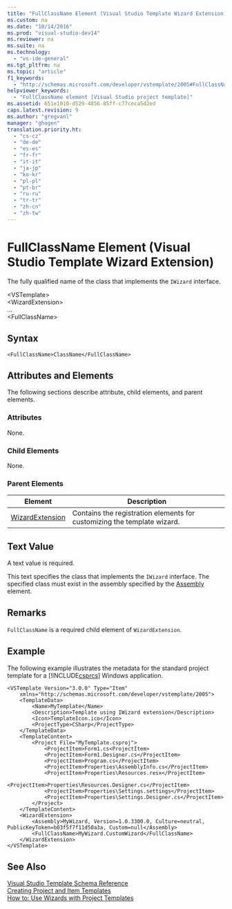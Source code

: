 ```yaml
---
title: "FullClassName Element (Visual Studio Template Wizard Extension)"
ms.custom: na
ms.date: "10/14/2016"
ms.prod: "visual-studio-dev14"
ms.reviewer: na
ms.suite: na
ms.technology: 
  - "vs-ide-general"
ms.tgt_pltfrm: na
ms.topic: "article"
f1_keywords: 
  - "http://schemas.microsoft.com/developer/vstemplate/2005#FullClassName"
helpviewer_keywords: 
  - "FullClassName element [Visual Studio project template]"
ms.assetid: 651e1010-d529-4856-85ff-c77ceca5d2ed
caps.latest.revision: 9
ms.author: "gregvanl"
manager: "ghogen"
translation.priority.ht: 
  - "cs-cz"
  - "de-de"
  - "es-es"
  - "fr-fr"
  - "it-it"
  - "ja-jp"
  - "ko-kr"
  - "pl-pl"
  - "pt-br"
  - "ru-ru"
  - "tr-tr"
  - "zh-cn"
  - "zh-tw"
---
```

# FullClassName Element (Visual Studio Template Wizard Extension)
The fully qualified name of the class that implements the `IWizard` interface.  
  
 \<VSTemplate>  
 \<WizardExtension>  
 ...  
 \<FullClassName>  
  
## Syntax  
  
```  
<FullClassName>ClassName</FullClassName>  
```  
  
## Attributes and Elements  
 The following sections describe attribute, child elements, and parent elements.  
  
### Attributes  
 None.  
  
### Child Elements  
 None.  
  
### Parent Elements  
  
|Element|Description|  
|-------------|-----------------|  
|[WizardExtension](../extensibility/wizardextension-element--visual-studio-templates-.md)|Contains the registration elements for customizing the template wizard.|  
  
## Text Value  
 A text value is required.  
  
 This text specifies the class that implements the `IWizard` interface. The specified class must exist in the assembly specified by the [Assembly](../extensibility/assembly-element--visual-studio-template-wizard-extension-.md) element.  
  
## Remarks  
 `FullClassName` is a required child element of `WizardExtension`.  
  
## Example  
 The following example illustrates the metadata for the standard project template for a [!INCLUDE[csprcs](../datatools/includes/csprcs_md.md)] Windows application.  
  
```  
<VSTemplate Version="3.0.0" Type="Item"  
    xmlns="http://schemas.microsoft.com/developer/vstemplate/2005">  
    <TemplateData>  
        <Name>MyTemplate</Name>  
        <Description>Template using IWizard extension</Description>  
        <Icon>TemplateIcon.ico</Icon>  
        <ProjectType>CSharp</ProjectType>  
    </TemplateData>  
    <TemplateContent>  
        <Project File="MyTemplate.csproj">  
            <ProjectItem>Form1.cs<ProjectItem>  
            <ProjectItem>Form1.Designer.cs</ProjectItem>  
            <ProjectItem>Program.cs</ProjectItem>  
            <ProjectItem>Properties\AssemblyInfo.cs</ProjectItem>  
            <ProjectItem>Properties\Resources.resx</ProjectItem>  
            <ProjectItem>Properties\Resources.Designer.cs</ProjectItem>  
            <ProjectItem>Properties\Settings.settings</ProjectItem>  
            <ProjectItem>Properties\Settings.Designer.cs</ProjectItem>  
        </Project>  
    </TemplateContent>  
    <WizardExtension>  
        <Assembly>MyWizard, Version=1.0.3300.0, Culture=neutral, PublicKeyToken=b03f5f7f11d50a3a, Custom=null</Assembly>  
        <FullClassName>MyWizard.CustomWizard</FullClassName>  
    </WizardExtension>  
</VSTemplate>  
```  
  
## See Also  
 [Visual Studio Template Schema Reference](../extensibility/visual-studio-template-schema-reference.md)   
 [Creating Project and Item Templates](../ide/creating-project-and-item-templates.md)   
 [How to: Use Wizards with Project Templates](../extensibility/how-to--use-wizards-with-project-templates.md)
